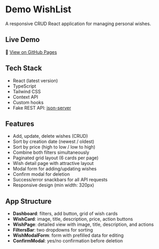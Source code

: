 # Demo WishList

A responsive CRUD React application for managing personal wishes.

## Live Demo

🔗 [View on GitHub Pages](https://your-username.github.io/your-repo-name)

## Tech Stack

- React (latest version)
- TypeScript
- Tailwind CSS
- Context API
- Custom hooks
- Fake REST API: [json-server](https://github.com/typicode/json-server)

## Features

- Add, update, delete wishes (CRUD)
- Sort by creation date (newest / oldest)
- Sort by price (high to low / low to high)
- Combine both filters simultaneously
- Paginated grid layout (6 cards per page)
- Wish detail page with attractive layout
- Modal form for adding/updating wishes
- Confirm modal for deletion
- Success/error snackbars for all API requests
- Responsive design (min width: 320px)

## App Structure

- **Dashboard**: filters, add button, grid of wish cards
- **WishCard**: image, title, description, price, action buttons
- **WishPage**: detailed view with image, title, description, and actions
- **FiltersBar**: two dropdowns for sorting
- **WishModalForm**: form with prefilled data for editing
- **ConfirmModal**: yes/no confirmation before deletion



